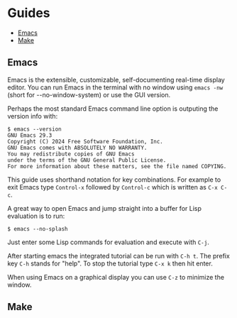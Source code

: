 # Guides

- [Emacs](#emacs)
- [Make](#make)

## Emacs

Emacs is the extensible, customizable, self-documenting real-time
display editor. You can run Emacs in the terminal with no window using
`emacs -nw` (short for --no-window-system) or use the GUI version.

Perhaps the most standard Emacs command line option is outputing the version info with:

```
$ emacs --version
GNU Emacs 29.3
Copyright (C) 2024 Free Software Foundation, Inc.
GNU Emacs comes with ABSOLUTELY NO WARRANTY.
You may redistribute copies of GNU Emacs
under the terms of the GNU General Public License.
For more information about these matters, see the file named COPYING.
```

This guide uses shorthand notation for key combinations. For example to
exit Emacs type `Control-x` followed by `Control-c` which is written as
`C-x C-c`.

A great way to open Emacs and jump straight into a buffer for Lisp evaluation is to run:

`$ emacs --no-splash`

Just enter some Lisp commands for evaluation and execute with `C-j`.

After starting emacs the integrated tutorial can be run with `C-h t`. The prefix key `C-h`
stands for "help". To stop the tutorial type `C-x k` then hit enter.

When using Emacs on a graphical display you can use `C-z` to minimize the window.

## Make


